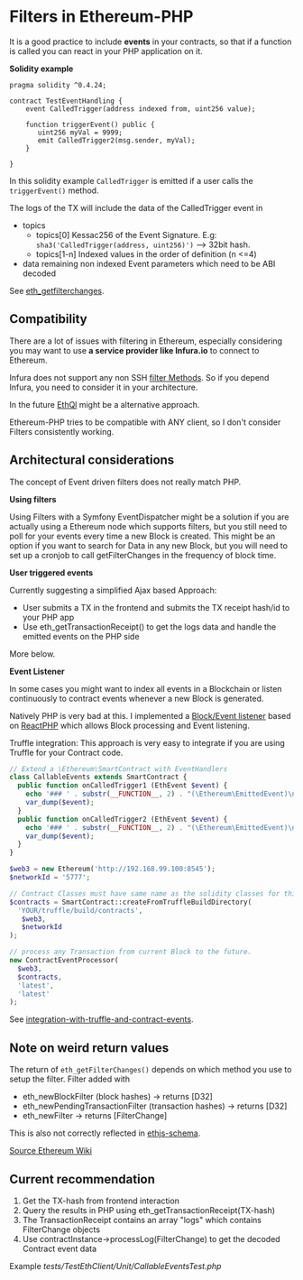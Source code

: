 # Filters in Ethereum-PHP

It is a good practice to include **events** in your contracts, so that if a function is called you can react in your PHP application on it. 

**Solidity example**

```
pragma solidity ^0.4.24;

contract TestEventHandling {
    event CalledTrigger(address indexed from, uint256 value);

    function triggerEvent() public {
       uint256 myVal = 9999;
       emit CalledTrigger2(msg.sender, myVal);
    }

}

```
In this solidity example `CalledTrigger` is emitted if a user calls the `triggerEvent()` method. 

The logs of the TX will include the data of the CalledTrigger event in 

* topics
	* 	topics[0] Kessac256 of the Event Signature. E.g: `sha3('CalledTrigger(address, uint256)')` --> 32bit hash.
	* 	topics[1-n] Indexed values in the order of definition (n <=4)
* data remaining non indexed Event parameters which need to be ABI decoded

See [eth_getfilterchanges](https://github.com/ethereum/wiki/wiki/JSON-RPC#eth_getfilterchanges).

## Compatibility

There are a lot of issues with filtering in Ethereum, especially considering you may want to use **a service provider like Infura.io** to connect to Ethereum. 

Infura does not support any non SSH [filter Methods](https://github.com/INFURA/infura/blob/master/docs/source/index.html.md#supported-json-rpc-methods). So if you depend Infura, you need to consider it in your architecture. 

In the future [EthQl](https://github.com/ConsenSys/ethql) might be a alternative approach.

Ethereum-PHP tries to be compatible with ANY client, so I don't consider Filters consistently working. 


## Architectural considerations

The concept of Event driven filters does not really match PHP. 

**Using filters**

Using Filters with a Symfony EventDispatcher might be a solution if you are actually using a Ethereum node which supports filters, but you still need to poll for your events every time a new Block is created. This might be an option if you want to search for Data in any new Block, but you will need to set up a cronjob to call getFilterChanges in the frequency of block time.

**User triggered events**

Currently suggesting a simplified Ajax based Approach: 

* User submits a TX in the frontend and submits the TX receipt hash/id to your PHP app
* Use eth_getTransactionReceipt() to get the logs data and handle the emitted events on the PHP side

More below.


**Event Listener**

In some cases you might want to index all events in a Blockchain or listen continuously to contract events whenever a new Block is generated. 

Natively PHP is very bad at this. I implemented a [Block/Event listener](https://github.com/digitaldonkey/ethereum-php-eventlistener) based on [ReactPHP](https://github.com/reactphp/react) which allows Block processing and Event listening. 

Truffle integration: This approach is very easy to integrate if you are using Truffle for your Contract code. 

```php 
// Extend a \Ethereum\SmartContract with EventHandlers
class CallableEvents extends SmartContract {
  public function onCalledTrigger1 (EthEvent $event) {
    echo '### ' . substr(__FUNCTION__, 2) . "(\Ethereum\EmittedEvent)\n";
    var_dump($event);
  }
  public function onCalledTrigger2 (EthEvent $event) {
    echo '### ' . substr(__FUNCTION__, 2) . "(\Ethereum\EmittedEvent)\n";
    var_dump($event);
  }
}

$web3 = new Ethereum('http://192.168.99.100:8545');
$networkId = '5777';

// Contract Classes must have same name as the solidity classes for this to work.
$contracts = SmartContract::createFromTruffleBuildDirectory(
  'YOUR/truffle/build/contracts',
   $web3,
   $networkId
);

// process any Transaction from current Block to the future.
new ContractEventProcessor(
  $web3,
  $contracts,
  'latest',
  'latest'
);
```

See [integration-with-truffle-and-contract-events](https://github.com/digitaldonkey/ethereum-php-eventlistener#integration-with-truffle-and-contract-events).


## Note on weird return values

The return of `eth_getFilterChanges()` depends on which method you use to setup the filter. Filter added with 

* eth_newBlockFilter (block hashes) -> returns [D32]
* eth_newPendingTransactionFilter (transaction hashes) -> returns [D32]
* eth_newFilter -> returns [FilterChange]

This is also not correctly reflected in [ethjs-schema](https://github.com/ethjs/ethjs-schema/issues/10).

[Source Ethereum Wiki](https://github.com/ethereum/wiki/wiki/JSON-RPC#returns-42)

## Current recommendation

1. Get the TX-hash from frontend interaction
2. Query the results in PHP using eth_getTransactionReceipt(TX-hash)
3. The TransactionReceipt contains an array "logs" which contains FilterChange objects
4. Use contractInstance->processLog(FilterChange) to get the decoded Contract event data

Example  *tests/TestEthClient/Unit/CallableEventsTest.php*
